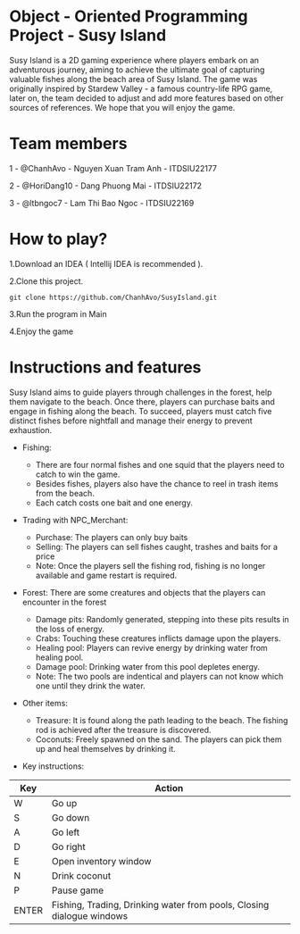 # Object - Oriented Programming Project - Susy Island 
Susy Island is a 2D gaming experience where players embark on an adventurous journey, aiming to achieve the ultimate goal of capturing valuable fishes along the beach area of Susy Island. The game was originally inspired by Stardew Valley - a famous country-life RPG game, later on, the team decided to adjust and add more features based on other sources of references. We hope that you will enjoy the game. 

# Team members 
1 - @ChanhAvo - Nguyen Xuan Tram Anh - ITDSIU22177

2 - @HoriDang10 - Dang Phuong Mai - ITDSIU22172

3 - @ltbngoc7 - Lam Thi Bao Ngoc - ITDSIU22169

# How to play? 

1.Download an IDEA ( Intellij IDEA is recommended ).

2.Clone this project.

    git clone https://github.com/ChanhAvo/SusyIsland.git
    
3.Run the program in Main 

4.Enjoy the game

# Instructions and features
Susy Island aims to guide players through challenges in the forest, help them navigate to the beach. Once there, players can purchase baits and engage in fishing along the beach. To succeed, players must catch five distinct fishes before nightfall and manage their energy to prevent exhaustion.

- Fishing:
  + There are four normal fishes and one squid that the players need to catch to win the game.
  + Besides fishes, players also have the chance to reel in trash items from the beach.
  + Each catch costs one bait and one energy.

- Trading with NPC_Merchant:
  + Purchase: The players can only buy baits
  + Selling: The players can sell fishes caught, trashes and baits for a price
  + Note: Once the players sell the fishing rod, fishing is no longer available and game restart is required.

- Forest: There are some creatures and objects that the players can encounter in the forest
  + Damage pits: Randomly generated, stepping into these pits results in the loss of energy.
  + Crabs: Touching these creatures inflicts damage upon the players.
  + Healing pool: Players can revive energy by drinking water from healing pool.
  + Damage pool: Drinking water from this pool depletes energy.
  + Note: The two pools are indentical and players can not know which one until they drink the water.
 
- Other items:
  + Treasure: It is found along the path leading to the beach. The fishing rod is achieved after the treasure is discovered.
  + Coconuts: Freely spawned on the sand. The players can pick them up and heal themselves by drinking it.

- Key instructions:


| Key  | Action |
| ------------- | ------------- |
| W  | Go up   |
| S  | Go down |
| A  | Go left  |
| D  | Go right |
| E  | Open inventory window |
| N  | Drink coconut |
| P  | Pause game   |
| ENTER  | Fishing, Trading, Drinking water from pools, Closing dialogue windows|


